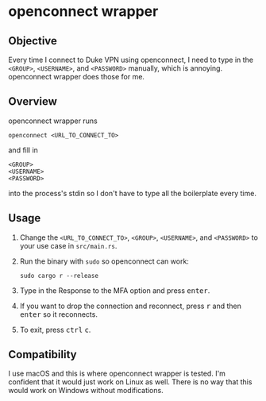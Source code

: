 # openconnect wrapper

## Objective

Every time I connect to Duke VPN using openconnect,
I need to type in the `<GROUP>`,
`<USERNAME>`,
and `<PASSWORD>`
manually,
which is annoying.
openconnect wrapper does those for me.

## Overview

openconnect wrapper runs

```shell
openconnect <URL_TO_CONNECT_TO>
```

and fill in

```text
<GROUP>
<USERNAME>
<PASSWORD>

```

into the process's stdin
so I don't have to type all the boilerplate every time.

## Usage

1. Change the `<URL_TO_CONNECT_TO>`,
    `<GROUP>`,
    `<USERNAME>`,
    and `<PASSWORD>`
    to your use case in `src/main.rs`.
1. Run the binary with `sudo` so openconnect can work:

   ```shell
   sudo cargo r --release
   ```

1. Type in the Response to the MFA option and press <kbd>enter</kbd>.
1. If you want to drop the connection and reconnect,
    press <kbd>r</kbd> and then <kbd>enter</kbd> so it reconnects.
1. To exit, press <kbd>ctrl</kbd> <kbd>c</kbd>.

## Compatibility

I use macOS and this is where openconnect wrapper is tested.
I'm confident that it would just work on Linux as well.
There is no way that this would work on Windows without modifications.
